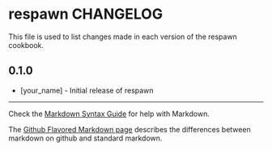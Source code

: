 respawn CHANGELOG
=================

This file is used to list changes made in each version of the respawn cookbook.

0.1.0
-----
- [your_name] - Initial release of respawn

- - -
Check the [Markdown Syntax Guide](http://daringfireball.net/projects/markdown/syntax) for help with Markdown.

The [Github Flavored Markdown page](http://github.github.com/github-flavored-markdown/) describes the differences between markdown on github and standard markdown.
